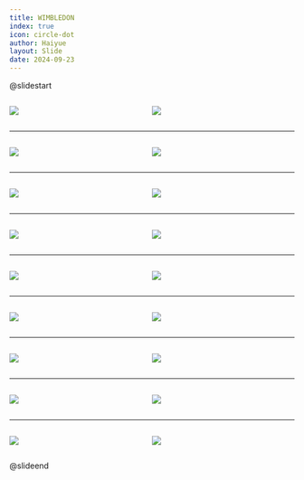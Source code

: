 ```yaml
---
title: WIMBLEDON
index: true
icon: circle-dot
author: Haiyue
layout: Slide
date: 2024-09-23
---
```

 
@slidestart

<div style="display:flex">
<div style="flex:1">

![](https://raw.githubusercontent.com/yclord/reading/refs/heads/master/english/Level-U/WIMBLEDON/001.webp)
</div>
<div style="flex:1">

![](https://raw.githubusercontent.com/yclord/reading/refs/heads/master/english/Level-U/WIMBLEDON/002.webp)
</div>
</div>

---

<div style="display:flex">
<div style="flex:1">

![](https://raw.githubusercontent.com/yclord/reading/refs/heads/master/english/Level-U/WIMBLEDON/003.webp)
</div>
<div style="flex:1">

![](https://raw.githubusercontent.com/yclord/reading/refs/heads/master/english/Level-U/WIMBLEDON/004.webp)
</div>
</div>

---

<div style="display:flex">
<div style="flex:1">

![](https://raw.githubusercontent.com/yclord/reading/refs/heads/master/english/Level-U/WIMBLEDON/005.webp)
</div>
<div style="flex:1">

![](https://raw.githubusercontent.com/yclord/reading/refs/heads/master/english/Level-U/WIMBLEDON/006.webp)
</div>
</div>

---

<div style="display:flex">
<div style="flex:1">

![](https://raw.githubusercontent.com/yclord/reading/refs/heads/master/english/Level-U/WIMBLEDON/007.webp)
</div>
<div style="flex:1">

![](https://raw.githubusercontent.com/yclord/reading/refs/heads/master/english/Level-U/WIMBLEDON/008.webp)
</div>
</div>

---

<div style="display:flex">
<div style="flex:1">

![](https://raw.githubusercontent.com/yclord/reading/refs/heads/master/english/Level-U/WIMBLEDON/009.webp)
</div>
<div style="flex:1">

![](https://raw.githubusercontent.com/yclord/reading/refs/heads/master/english/Level-U/WIMBLEDON/010.webp)
</div>
</div>

---

<div style="display:flex">
<div style="flex:1">

![](https://raw.githubusercontent.com/yclord/reading/refs/heads/master/english/Level-U/WIMBLEDON/011.webp)
</div>
<div style="flex:1">

![](https://raw.githubusercontent.com/yclord/reading/refs/heads/master/english/Level-U/WIMBLEDON/012.webp)
</div>
</div>

---

<div style="display:flex">
<div style="flex:1">

![](https://raw.githubusercontent.com/yclord/reading/refs/heads/master/english/Level-U/WIMBLEDON/013.webp)
</div>
<div style="flex:1">

![](https://raw.githubusercontent.com/yclord/reading/refs/heads/master/english/Level-U/WIMBLEDON/014.webp)
</div>
</div>

---

<div style="display:flex">
<div style="flex:1">

![](https://raw.githubusercontent.com/yclord/reading/refs/heads/master/english/Level-U/WIMBLEDON/015.webp)
</div>
<div style="flex:1">

![](https://raw.githubusercontent.com/yclord/reading/refs/heads/master/english/Level-U/WIMBLEDON/016.webp)
</div>
</div>

---

<div style="display:flex">
<div style="flex:1">

![](https://raw.githubusercontent.com/yclord/reading/refs/heads/master/english/Level-U/WIMBLEDON/017.webp)
</div>
<div style="flex:1">

![](https://raw.githubusercontent.com/yclord/reading/refs/heads/master/english/Level-U/WIMBLEDON/018.webp)
</div>
</div>

@slideend